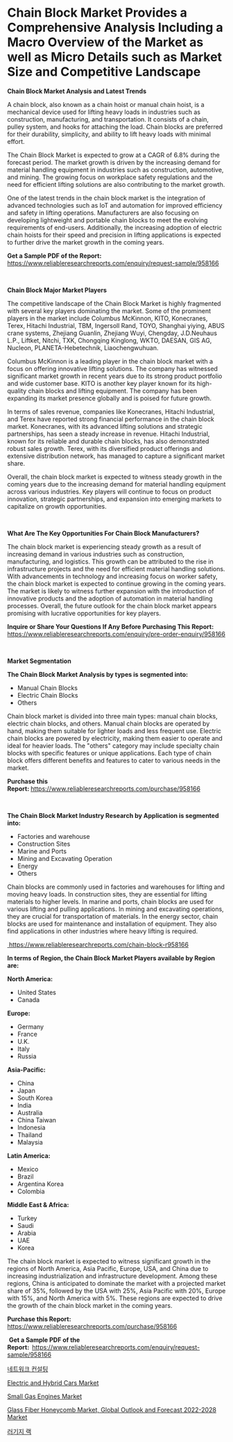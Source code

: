<p><h1>Chain Block Market Provides a Comprehensive Analysis Including a Macro Overview of the Market as well as Micro Details such as Market Size and Competitive Landscape</h1></p><p><strong>Chain Block Market Analysis and Latest Trends</strong></p>
<p><p>A chain block, also known as a chain hoist or manual chain hoist, is a mechanical device used for lifting heavy loads in industries such as construction, manufacturing, and transportation. It consists of a chain, pulley system, and hooks for attaching the load. Chain blocks are preferred for their durability, simplicity, and ability to lift heavy loads with minimal effort.</p><p>The Chain Block Market is expected to grow at a CAGR of 6.8% during the forecast period. The market growth is driven by the increasing demand for material handling equipment in industries such as construction, automotive, and mining. The growing focus on workplace safety regulations and the need for efficient lifting solutions are also contributing to the market growth.</p><p>One of the latest trends in the chain block market is the integration of advanced technologies such as IoT and automation for improved efficiency and safety in lifting operations. Manufacturers are also focusing on developing lightweight and portable chain blocks to meet the evolving requirements of end-users. Additionally, the increasing adoption of electric chain hoists for their speed and precision in lifting applications is expected to further drive the market growth in the coming years.</p></p>
<p><strong>Get a Sample PDF of the Report:&nbsp;</strong> <a href="https://www.reliableresearchreports.com/enquiry/request-sample/958166">https://www.reliableresearchreports.com/enquiry/request-sample/958166</a></p>
<p>&nbsp;</p>
<p><strong>Chain Block Major Market Players</strong></p>
<p><p>The competitive landscape of the Chain Block Market is highly fragmented with several key players dominating the market. Some of the prominent players in the market include Columbus McKinnon, KITO, Konecranes, Terex, Hitachi Industrial, TBM, Ingersoll Rand, TOYO, Shanghai yiying, ABUS crane systems, Zhejiang Guanlin, Zhejiang Wuyi, Chengday, J.D.Neuhaus L.P., Liftket, Nitchi, TXK, Chongqing Kinglong, WKTO, DAESAN, GIS AG, Nucleon, PLANETA-Hebetechnik, Liaochengwuhuan.</p><p>Columbus McKinnon is a leading player in the chain block market with a focus on offering innovative lifting solutions. The company has witnessed significant market growth in recent years due to its strong product portfolio and wide customer base. KITO is another key player known for its high-quality chain blocks and lifting equipment. The company has been expanding its market presence globally and is poised for future growth.</p><p>In terms of sales revenue, companies like Konecranes, Hitachi Industrial, and Terex have reported strong financial performance in the chain block market. Konecranes, with its advanced lifting solutions and strategic partnerships, has seen a steady increase in revenue. Hitachi Industrial, known for its reliable and durable chain blocks, has also demonstrated robust sales growth. Terex, with its diversified product offerings and extensive distribution network, has managed to capture a significant market share.</p><p>Overall, the chain block market is expected to witness steady growth in the coming years due to the increasing demand for material handling equipment across various industries. Key players will continue to focus on product innovation, strategic partnerships, and expansion into emerging markets to capitalize on growth opportunities.</p></p>
<p>&nbsp;</p>
<p><strong>What Are The Key Opportunities For Chain Block Manufacturers?</strong></p>
<p><p>The chain block market is experiencing steady growth as a result of increasing demand in various industries such as construction, manufacturing, and logistics. This growth can be attributed to the rise in infrastructure projects and the need for efficient material handling solutions. With advancements in technology and increasing focus on worker safety, the chain block market is expected to continue growing in the coming years. The market is likely to witness further expansion with the introduction of innovative products and the adoption of automation in material handling processes. Overall, the future outlook for the chain block market appears promising with lucrative opportunities for key players.</p></p>
<p><strong>Inquire or Share Your Questions If Any Before Purchasing This Report:</strong> <a href="https://www.reliableresearchreports.com/enquiry/pre-order-enquiry/958166">https://www.reliableresearchreports.com/enquiry/pre-order-enquiry/958166</a></p>
<p>&nbsp;</p>
<p><strong>Market Segmentation</strong></p>
<p><strong>The Chain Block Market Analysis by types is segmented into:</strong></p>
<p><ul><li>Manual Chain Blocks</li><li>Electric Chain Blocks</li><li>Others</li></ul></p>
<p><p>Chain block market is divided into three main types: manual chain blocks, electric chain blocks, and others. Manual chain blocks are operated by hand, making them suitable for lighter loads and less frequent use. Electric chain blocks are powered by electricity, making them easier to operate and ideal for heavier loads. The "others" category may include specialty chain blocks with specific features or unique applications. Each type of chain block offers different benefits and features to cater to various needs in the market.</p></p>
<p><strong>Purchase this Report:&nbsp;</strong><a href="https://www.reliableresearchreports.com/purchase/958166">https://www.reliableresearchreports.com/purchase/958166</a></p>
<p>&nbsp;</p>
<p><strong>The Chain Block Market Industry Research by Application is segmented into:</strong></p>
<p><ul><li>Factories and warehouse</li><li>Construction Sites</li><li>Marine and Ports</li><li>Mining and Excavating Operation</li><li>Energy</li><li>Others</li></ul></p>
<p><p>Chain blocks are commonly used in factories and warehouses for lifting and moving heavy loads. In construction sites, they are essential for lifting materials to higher levels. In marine and ports, chain blocks are used for various lifting and pulling applications. In mining and excavating operations, they are crucial for transportation of materials. In the energy sector, chain blocks are used for maintenance and installation of equipment. They also find applications in other industries where heavy lifting is required.</p></p>
<p><a href="https://www.reliableresearchreports.com/chain-block-r958166">&nbsp;https://www.reliableresearchreports.com/chain-block-r958166</a></p>
<p><strong>In terms of Region, the Chain Block Market Players available by Region are:</strong></p>
<p>
    <p> <strong> North America: </strong>
        <ul>
            <li>United States</li>
            <li>Canada</li>
        </ul>
        </p> 
    <p> <strong> Europe: </strong>
        <ul>
            <li>Germany</li>
            <li>France</li>
            <li>U.K.</li>
            <li>Italy</li>
            <li>Russia</li>
        </ul>
        </p> 
    <p> <strong> Asia-Pacific: </strong>
        <ul>
            <li>China</li>
            <li>Japan</li>
            <li>South Korea</li>
            <li>India</li>
            <li>Australia</li>
            <li>China Taiwan</li>
            <li>Indonesia</li>
            <li>Thailand</li>
            <li>Malaysia</li>
        </ul>
        </p> 
    <p> <strong> Latin America: </strong>
        <ul>
            <li>Mexico</li>
            <li>Brazil</li>
            <li>Argentina Korea</li>
            <li>Colombia</li>
        </ul>
        </p> 
    <p> <strong> Middle East & Africa: </strong>
        <ul>
            <li>Turkey</li>
            <li>Saudi</li>
            <li>Arabia</li>
            <li>UAE</li>
            <li>Korea</li>
        </ul>
    </p>
    </p>
<p><p>The chain block market is expected to witness significant growth in the regions of North America, Asia Pacific, Europe, USA, and China due to increasing industrialization and infrastructure development. Among these regions, China is anticipated to dominate the market with a projected market share of 35%, followed by the USA with 25%, Asia Pacific with 20%, Europe with 15%, and North America with 5%. These regions are expected to drive the growth of the chain block market in the coming years.</p></p>
<p><strong>Purchase this Report: </strong><a href="https://www.reliableresearchreports.com/purchase/958166">https://www.reliableresearchreports.com/purchase/958166</a></p>
<p>&nbsp;<strong>Get a Sample PDF of the Report:&nbsp;&nbsp;</strong><a href="https://www.reliableresearchreports.com/enquiry/request-sample/958166">https://www.reliableresearchreports.com/enquiry/request-sample/958166</a></p>
<p><strong></strong></p>
<p><p><a href="https://medium.com/@stuartstehr2022/%EB%84%A4%ED%8A%B8%EC%9B%8C%ED%81%AC-%EC%BB%A8%EC%84%A4%ED%8C%85-%EC%8B%9C%EC%9E%A5%EC%9D%80-%EC%8B%9C%EC%9E%A5-%EC%A0%90%EC%9C%A0%EC%9C%A8-%EA%B7%9C%EB%AA%A8-%EB%B0%8F-2031%EB%85%84%EA%B9%8C%EC%A7%80%EC%9D%98-%EC%98%88%EC%83%81-%EC%98%88%EC%B8%A1%EC%97%90-%EC%B4%88%EC%A0%90%EC%9D%84-%EB%A7%9E%EC%B6%94%EA%B3%A0-%EC%9E%88%EC%8A%B5%EB%8B%88%EB%8B%A4-1186f387c11a">네트워크 컨설팅</a></p><p><a href="https://www.linkedin.com/pulse/electric-hybrid-cars-market-share-amp-new-trends-analysis-report-kzvzc?trackingId=7U5HWBb%2BoPSLTMZ36iIzDg%3D%3D">Electric and Hybrid Cars Market</a></p><p><a href="https://github.com/ChiragRp1/Market-Research-Report-List-4/blob/main/small-gas-engines-market.md">Small Gas Engines Market</a></p><p><a href="https://www.linkedin.com/pulse/glass-fiber-honeycomb-market-global-outlook-forecast-2022-2028-hwtxe?trackingId=uOUMU1jUdgSD%2FxOrCtjitA%3D%3D">Glass Fiber Honeycomb Market, Global Outlook and Forecast 2022-2028 Market</a></p><p><a href="https://medium.com/@ineskuvalis/%EC%88%98%ED%95%98%EB%AC%BC-%EB%9E%99-%EC%8B%9C%EC%9E%A5-%EA%B7%9C%EB%AA%A8-cagr-%ED%8A%B8%EB%A0%8C%EB%93%9C-2024-2030-3d42453d72e8">러기지 랙</a></p></p>